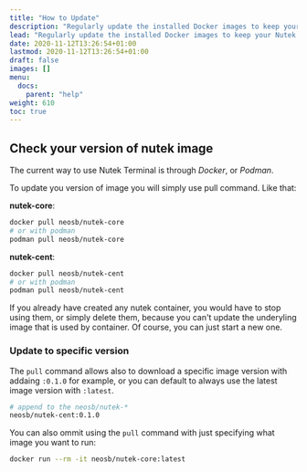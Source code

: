 ```yaml
---
title: "How to Update"
description: "Regularly update the installed Docker images to keep your Nutek Termina stable, usable, and secure."
lead: "Regularly update the installed Docker images to keep your Nutek Termina stable, usable, and secure."
date: 2020-11-12T13:26:54+01:00
lastmod: 2020-11-12T13:26:54+01:00
draft: false
images: []
menu:
  docs:
    parent: "help"
weight: 610
toc: true
---
```


## Check your version of nutek image

The current way to use Nutek Terminal is through _Docker_, or _Podman_.

To update you version of image you will simply use pull command. Like that:

__nutek-core__:

```bash
docker pull neosb/nutek-core
# or with podman
podman pull neosb/nutek-core
```

__nutek-cent__:

```bash
docker pull neosb/nutek-cent
# or with podman
podman pull neosb/nutek-cent
```

If you already have created any nutek container, you would have to stop
using them, or simply delete them, because you can't update the underyling
image that is used by container. Of course, you can just start a new one.

### Update to specific version

The `pull` command allows also to download a specific image version with
addaing `:0.1.0` for example, or you can default to always use the latest
image version with `:latest`.

```bash
# append to the neosb/nutek-*
neosb/nutek-cent:0.1.0
```

You can also ommit using the `pull` command with just specifying what image you want to run:

```bash
docker run --rm -it neosb/nutek-core:latest
```
